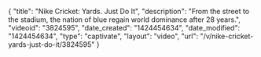 {
    "title": "Nike Cricket: Yards. Just Do It",
    "description": "From the street to the stadium, the nation of blue regain world dominance after 28 years.",
    "videoid": "3824595",
    "date_created": "1424454634",
    "date_modified": "1424454634",
    "type": "captivate",
    "layout": "video",
    "url": "\/v\/nike-cricket-yards-just-do-it\/3824595"
}